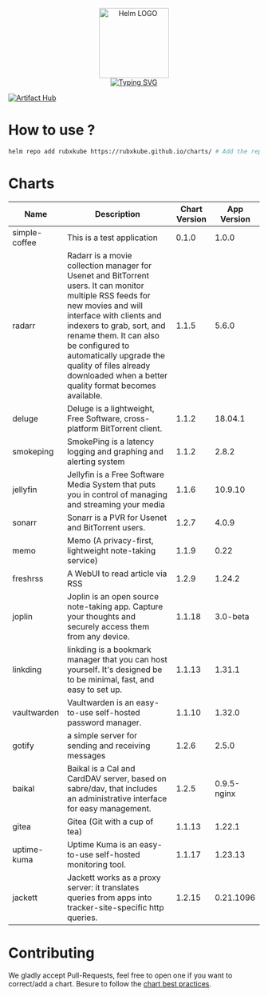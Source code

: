 <p align="center">
    <img src="https://helm.sh/img/helm.svg" width="140px" alt="Helm LOGO"/>
    <br>
    <a href="https://rubxkube.github.io/charts/"><img src="https://readme-typing-svg.herokuapp.com?font=Fira+Code&pause=1000&color=0F1689&background=FFFFFF00&center=true&vCenter=true&width=435&lines=QJOLY's+Chart+Repository;rubxkube.github.io%2Fhelm-charts;+Feel+free+to+contribute" alt="Typing SVG" /></a>
</p>

[![Artifact Hub](https://img.shields.io/endpoint?url=https://artifacthub.io/badge/repository/rubxkube)](https://artifacthub.io/packages/search?repo=rubxkube)

# How to use ? 

```bash
helm repo add rubxkube https://rubxkube.github.io/charts/ # Add the repo to your helm
```

# Charts

| Name  | Description | Chart Version | App Version |
|-------|-------------|---------------|-------------|
| simple-coffee | This is a test application | 0.1.0 | 1.0.0 |
| radarr | Radarr is a movie collection manager for Usenet and BitTorrent users. It can monitor multiple RSS feeds for new movies and will interface with clients and indexers to grab, sort, and rename them. It can also be configured to automatically upgrade the quality of files already downloaded when a better quality format becomes available. | 1.1.5 | 5.6.0 |
| deluge | Deluge is a lightweight, Free Software, cross-platform BitTorrent client. | 1.1.2 | 18.04.1 |
| smokeping | SmokePing is a latency logging and graphing and alerting system | 1.1.2 | 2.8.2 |
| jellyfin | Jellyfin is a Free Software Media System that puts you in control of managing and streaming your media | 1.1.6 | 10.9.10 |
| sonarr | Sonarr is a PVR for Usenet and BitTorrent users. | 1.2.7 | 4.0.9 |
| memo | Memo (A privacy-first, lightweight note-taking service) | 1.1.9 | 0.22 |
| freshrss | A WebUI to read article via RSS | 1.2.9 | 1.24.2 |
| joplin | Joplin is an open source note-taking app. Capture your thoughts and securely access them from any device. | 1.1.18 | 3.0-beta |
| linkding | linkding is a bookmark manager that you can host yourself. It's designed be to be minimal, fast, and easy to set up. | 1.1.13 | 1.31.1 |
| vaultwarden | Vaultwarden is an easy-to-use self-hosted password manager. | 1.1.10 | 1.32.0 |
| gotify | a simple server for sending and receiving messages | 1.2.6 | 2.5.0 |
| baikal | Baikal is a Cal and CardDAV server, based on sabre/dav, that includes an administrative interface for easy management. | 1.2.5 | 0.9.5-nginx |
| gitea | Gitea (Git with a cup of tea) | 1.1.13 | 1.22.1 |
| uptime-kuma | Uptime Kuma is an easy-to-use self-hosted monitoring tool. | 1.1.17 | 1.23.13 |
| jackett | Jackett works as a proxy server: it translates queries from apps into tracker-site-specific http queries. | 1.2.15 | 0.21.1096 |


# Contributing 

We gladly accept Pull-Requests, feel free to open one if you want to correct/add a chart. Besure to follow the [chart best practices](https://helm.sh/docs/chart_best_practices/).
